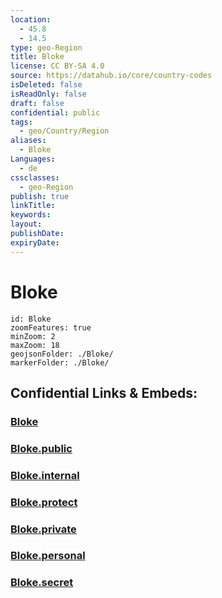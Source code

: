 ```yaml
---
location:
  - 45.8
  - 14.5
type: geo-Region
title: Bloke
license: CC BY-SA 4.0
source: https://datahub.io/core/country-codes
isDeleted: false
isReadOnly: false
draft: false
confidential: public
tags:
  - geo/Country/Region
aliases:
  - Bloke
Languages:
  - de
cssclasses:
  - geo-Region
publish: true
linkTitle:
keywords:
layout:
publishDate:
expiryDate:
---
```


# Bloke

```leaflet
id: Bloke
zoomFeatures: true 
minZoom: 2 
maxZoom: 18
geojsonFolder: ./Bloke/
markerFolder: ./Bloke/
```


## Confidential Links & Embeds: 

### [Bloke](/_Standards/Earth/Continent/Europe/Europe~Central/Slovenia/Regions~Slovenia/Primorsko-notranjska/counties~Primorsko-notranjska/Bloke.md) 

### [Bloke.public](/_public/Earth/Continent/Europe/Europe~Central/Slovenia/Regions~Slovenia/Primorsko-notranjska/counties~Primorsko-notranjska/Bloke.public.md) 

### [Bloke.internal](/_internal/Earth/Continent/Europe/Europe~Central/Slovenia/Regions~Slovenia/Primorsko-notranjska/counties~Primorsko-notranjska/Bloke.internal.md) 

### [Bloke.protect](/_protect/Earth/Continent/Europe/Europe~Central/Slovenia/Regions~Slovenia/Primorsko-notranjska/counties~Primorsko-notranjska/Bloke.protect.md) 

### [Bloke.private](/_private/Earth/Continent/Europe/Europe~Central/Slovenia/Regions~Slovenia/Primorsko-notranjska/counties~Primorsko-notranjska/Bloke.private.md) 

### [Bloke.personal](/_personal/Earth/Continent/Europe/Europe~Central/Slovenia/Regions~Slovenia/Primorsko-notranjska/counties~Primorsko-notranjska/Bloke.personal.md) 

### [Bloke.secret](/_secret/Earth/Continent/Europe/Europe~Central/Slovenia/Regions~Slovenia/Primorsko-notranjska/counties~Primorsko-notranjska/Bloke.secret.md)

